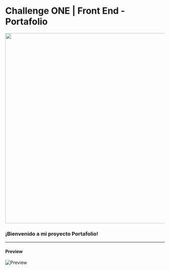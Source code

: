 # Challenge ONE | Front End -  Portafolio
<p align="center" >
     <img width="600" heigth="600" src="https://user-images.githubusercontent.com/101413385/169097543-d5ada41e-7db8-481d-9d89-cef4efdf7e05.png">
</p>

### ¡Bienvenido a mi proyecto Portafolio!
---
#### Preview
![Preview](img/readme/preview.png)
